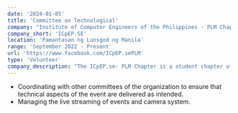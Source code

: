 ```yaml
---
date: '2024-01-05'
title: 'Committee on Technological'
company: "Institute of Computer Engineers of the Philippines - PLM Chapter"
company_short: 'ICpEP.SE'
location: 'Pamantasan ng Lunsgod ng Manila'
range: 'September 2022 - Present'
url: 'https://www.facebook.com/ICpEP.sePLM'
type: 'Volunteer'
company_description: "The ICpEP.se- PLM Chapter is a student chapter of the Institute of Computer Engineers of the Philippines - NCR."
---
```

- Coordinating with other committees of the organization to ensure that technical aspects of the event are delivered as intended.
- Managing the live streaming of events and camera system.



